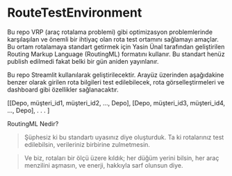 # RouteTestEnvironment
Bu repo VRP (araç rotalama problemi) gibi optimizasyon problemlerinde karşılaşılan ve önemli bir ihtiyaç olan rota test ortamını sağlamayı amaçlar. 
Bu ortam rotalamaya standart getirmek için Yasin Ünal tarafından geliştirilen  Routing Markup Language (RoutingML) formatını kullanır. Bu standart henüz publish edilmedi fakat belki bir gün aniden yayınlanır. 


Bu repo Streamlit kullanılarak geliştirilecektir. Arayüz üzerinden aşağıdakine benzer olarak girilen rota bilgileri test edilebilecek, rota görselleştirmeleri ve dashboard gibi özellikler sağlanacaktır.

[[Depo, müşteri_id1, müşteri_id2, ..., Depo], [Depo, müşteri_id3, müşteri_id4, ..., Depo], . . . ]



RoutingML Nedir?

> Şüphesiz ki bu standartı uyasınız diye oluşturduk. 
Ta ki rotalarınız test edilebilsin, verileriniz birbirine zulmetmesin. 

> Ve biz, rotaları bir ölçü üzere kıldık;
her düğüm yerini bilsin,
her araç menzilini aşmasın,
ve enerji, hakkıyla sarf olunsun diye.

